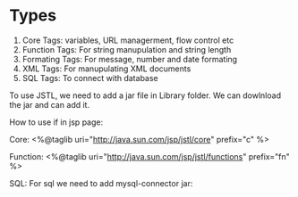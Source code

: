 # Types

1. Core Tags: variables, URL managerment, flow control etc
2. Function Tags: For string manupulation and string length
3. Formating Tags: For message, number and date formating
4. XML Tags: For manupulating XML documents
5. SQL Tags: To connect with database 



To use JSTL, we need to add a jar file in Library folder. We can dowlnload the jar and can add it.


How to use if in jsp page:

Core:
<%@taglib uri="http://java.sun.com/jsp/jstl/core" prefix="c" %>

Function: 
<%@taglib uri="http://java.sun.com/jsp/jstl/functions" prefix="fn" %>

SQL: For sql we need to add mysql-connector jar: